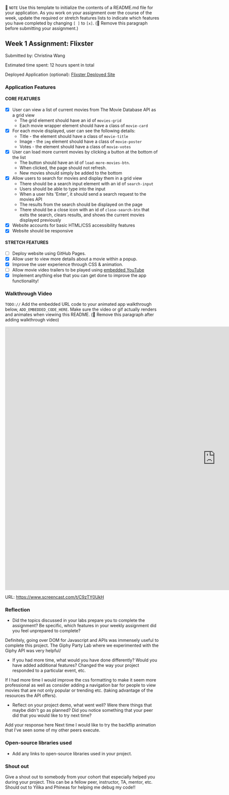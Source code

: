 📝 `NOTE` Use this template to initialize the contents of a README.md file for your application. As you work on your assignment over the course of the week, update the required or stretch features lists to indicate which features you have completed by changing `[ ]` to `[x]`. (🚫 Remove this paragraph before submitting your assignment.)

## Week 1 Assignment: Flixster

Submitted by: Christina Wang

Estimated time spent: 12 hours spent in total

Deployed Application (optional): [Flixster Deployed Site](ADD_LINK_HERE)

### Application Features

#### CORE FEATURES

- [x] User can view a list of current movies from The Movie Database API as a grid view
  - The grid element should have an id of `movies-grid`
  - Each movie wrapper element should have a class of `movie-card`
- [x] For each movie displayed, user can see the following details:
  - Title - the element should have a class of `movie-title`
  - Image - the `img` element should have a class of `movie-poster`
  - Votes - the element should have a class of `movie-votes`
- [x] User can load more current movies by clicking a button at the bottom of the list
  - The button should have an id of `load-more-movies-btn`.
  - When clicked, the page should not refresh.
  - New movies should simply be added to the bottom
- [x] Allow users to search for movies and display them in a grid view
  - There should be a search input element with an id of `search-input`
  - Users should be able to type into the input
  - When a user hits 'Enter', it should send a search request to the movies API
  - The results from the search should be displayed on the page
  - There should be a close icon with an id of `close-search-btn` that exits the search, clears results, and shows the current movies displayed previously
- [x] Website accounts for basic HTML/CSS accessibility features
- [x] Website should be responsive

#### STRETCH FEATURES

- [ ] Deploy website using GitHub Pages. 
- [x] Allow user to view more details about a movie within a popup.
- [x] Improve the user experience through CSS & animation.
- [ ] Allow movie video trailers to be played using [embedded YouTube](https://support.google.com/youtube/answer/171780?hl=en)
- [x] Implement anything else that you can get done to improve the app functionality!

### Walkthrough Video

`TODO://` Add the embedded URL code to your animated app walkthrough below, `ADD_EMBEDDED_CODE_HERE`. Make sure the video or gif actually renders and animates when viewing this README. (🚫 Remove this paragraph after adding walkthrough video)

<!-- copy and paste. Modify height and width if desired. -->
<iframe class="embeddedObject shadow resizable" name="embedded_content" scrolling="no" frameborder="0" type="text/html" 
        style="overflow:hidden;" src="https://www.screencast.com/users/christinawang7884247/folders/Capture/media/8c2e3a6e-a97f-4528-9363-dbc0ff9c16b7/embed" height="862" width="1374" webkitallowfullscreen mozallowfullscreen allowfullscreen></iframe>
        
URL: https://www.screencast.com/t/C9zTY0UkH
### Reflection

* Did the topics discussed in your labs prepare you to complete the assignment? Be specific, which features in your weekly assignment did you feel unprepared to complete?

Definitely, going over DOM for Javascript and APIs was immensely useful to complete this project. The Giphy Party Lab where we experimented with the Giphy API was very helpful/ 

* If you had more time, what would you have done differently? Would you have added additional features? Changed the way your project responded to a particular event, etc.
  
If I had more time I would improve the css formatting to make it seem more professional as well as consider adding a navigation bar for people to view movies that are not only popular or trending etc. (taking advantage of the resources the API offers).

* Reflect on your project demo, what went well? Were there things that maybe didn't go as planned? Did you notice something that your peer did that you would like to try next time?

Add your response here
Next time I would like to try the backflip animation that I've seen some of my other peers execute. 

### Open-source libraries used

- Add any links to open-source libraries used in your project.

### Shout out

Give a shout out to somebody from your cohort that especially helped you during your project. This can be a fellow peer, instructor, TA, mentor, etc.
Should out to Yilika and Phineas for helping me debug my code!!
